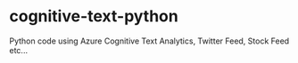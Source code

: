 # cognitive-text-python
Python code using Azure Cognitive Text Analytics, Twitter Feed, Stock Feed etc...

